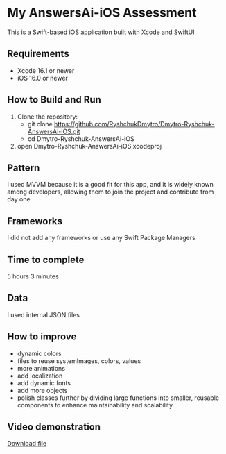 # My AnswersAi-iOS Assessment
This is a Swift-based iOS application built with Xcode and SwiftUI

## Requirements
- Xcode 16.1 or newer
- iOS 16.0 or newer

## How to Build and Run
1. Clone the repository:
   * git clone https://github.com/RyshchukDmytro/Dmytro-Ryshchuk-AnswersAi-iOS.git
   * cd Dmytro-Ryshchuk-AnswersAi-iOS
3. open Dmytro-Ryshchuk-AnswersAi-iOS.xcodeproj

## Pattern
I used MVVM because it is a good fit for this app, and it is widely known among developers, allowing them to join the project and contribute from day one

## Frameworks
I did not add any frameworks or use any Swift Package Managers

## Time to complete
5 hours 3 minutes

## Data
I used internal JSON files

## How to improve
- dynamic colors
- files to reuse systemImages, colors, values
- more animations
- add localization
- add dynamic fonts
- add more objects
- polish classes further by dividing large functions into smaller, reusable components to enhance maintainability and scalability

## Video demonstration
[Download file](https://github.com/RyshchukDmytro/Dmytro-Ryshchuk-AnswersAi-iOS/raw/refs/heads/main/ScreenRecording_12-05-2024%2011-27-53.mp4)
